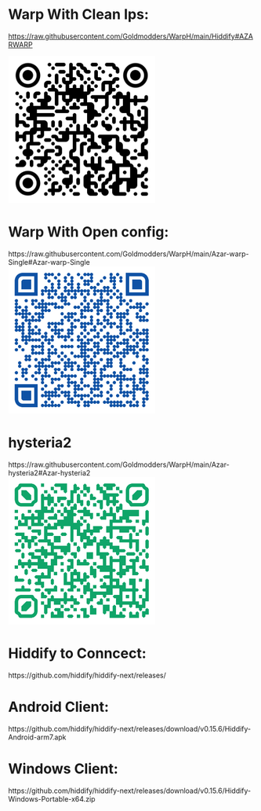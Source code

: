 <h1>Warp With Clean Ips:</h1>

https://raw.githubusercontent.com/Goldmodders/WarpH/main/Hiddify#AZARWARP
<div>
<img loading="QR" src="/hiddifyqr.png" width="300" height="300" alt="QR">



<h1>Warp With Open config:</h1>
https://raw.githubusercontent.com/Goldmodders/WarpH/main/Azar-warp-Single#Azar-warp-Single
<div>
<img loading="QR" src="/Azar-warp-Singleqr.png" width="300" height="300" alt="QR">


<h1>hysteria2</h1>
https://raw.githubusercontent.com/Goldmodders/WarpH/main/Azar-hysteria2#Azar-hysteria2
<div>
<img loading="QR" src="/Azar-hysteria2qr.png" width="300" height="300" alt="QR">



<h1>Hiddify to Conncect:</h1>
https://github.com/hiddify/hiddify-next/releases/
<h1>Android Client:</h1>
https://github.com/hiddify/hiddify-next/releases/download/v0.15.6/Hiddify-Android-arm7.apk
<h1>Windows Client:</h1>
https://github.com/hiddify/hiddify-next/releases/download/v0.15.6/Hiddify-Windows-Portable-x64.zip
